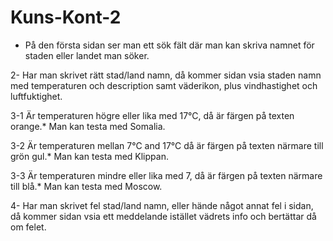 # Kuns-Kont-2
 
- På den första sidan ser man ett sök fält där man kan skriva namnet för staden eller landet man söker.

2- Har man skrivet rätt stad/land namn, då kommer sidan vsia staden namn med temperaturen och description samt väderikon, plus vindhastighet och luftfuktighet.

3-1 Är temperaturen högre eller lika med 17°C, då är färgen på texten orange.* Man kan testa med Somalia.

3-2 Är temperaturen mellan 7°C and 17°C då är färgen på texten närmare till grön gul.* Man kan testa med Klippan.

3-3 Är temperaturen mindre eller lika med 7, då är färgen på texten närmare till blå.* Man kan testa med Moscow.

4- Har man skrivet fel stad/land namn, eller hände något annat fel i sidan, då kommer sidan vsia ett meddelande istället vädrets info och bertättar då om felet.